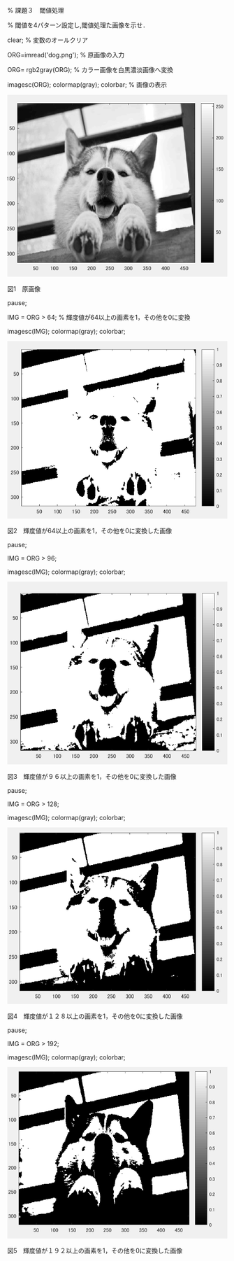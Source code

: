 % 課題３　閾値処理

% 閾値を4パターン設定し,閾値処理た画像を示せ．


clear; % 変数のオールクリア


ORG=imread('dog.png'); % 原画像の入力

ORG= rgb2gray(ORG); % カラー画像を白黒濃淡画像へ変換


imagesc(ORG); colormap(gray); colorbar; % 画像の表示

![gazo1](https://github.com/taihirose/report/blob/master/kadai3-1.png)

図1　原画像

pause;


IMG = ORG > 64; % 輝度値が64以上の画素を1，その他を0に変換

imagesc(IMG); colormap(gray); colorbar;

![gazo2](https://github.com/taihirose/report/blob/master/kadai3-2.png)

図2　輝度値が64以上の画素を1，その他を0に変換した画像

pause;

IMG = ORG > 96;

imagesc(IMG); colormap(gray); colorbar;

![gazo3](https://github.com/taihirose/report/blob/master/kadai3-3.png)

図3　輝度値が９６以上の画素を1，その他を0に変換した画像

pause;

IMG = ORG > 128;

imagesc(IMG); colormap(gray); colorbar;

![gazo4](https://github.com/taihirose/report/blob/master/kadai3-4.png)

図4　輝度値が１２８以上の画素を1，その他を0に変換した画像

pause;

IMG = ORG > 192;

imagesc(IMG); colormap(gray); colorbar;

![gazo5](https://github.com/taihirose/report/blob/master/kadai3-5.png)

図5　輝度値が１９２以上の画素を1，その他を0に変換した画像

